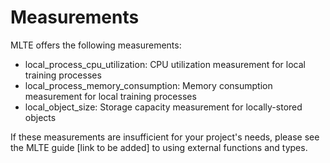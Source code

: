 # Measurements

MLTE offers the following measurements:
* local_process_cpu_utilization: CPU utilization measurement for local training processes
* local_process_memory_consumption: Memory consumption measurement for local training processes
* local_object_size: Storage capacity measurement for locally-stored objects

If these measurements are insufficient for your project's needs, please see the MLTE guide [link to be added] to using external functions and types. 